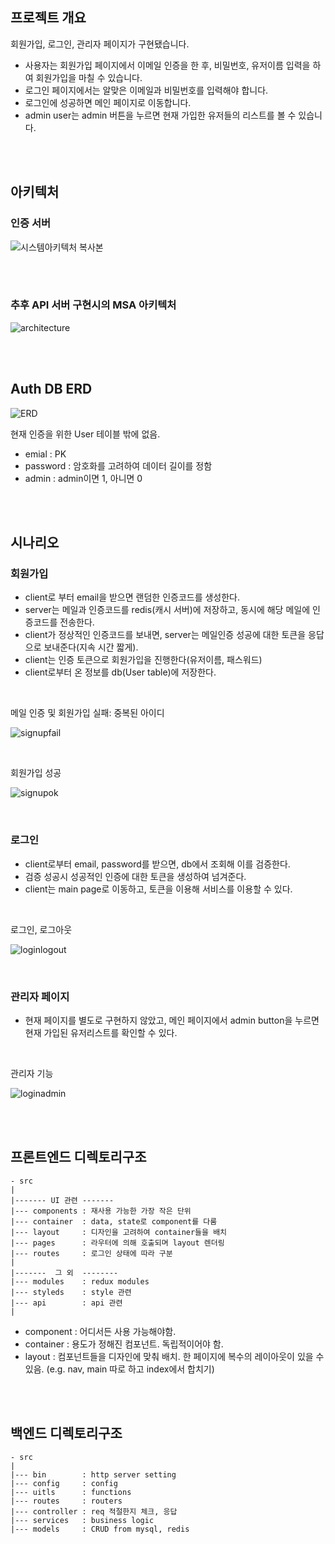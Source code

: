 ## 프로젝트 개요

회원가입, 로그인, 관리자 페이지가 구현됐습니다.

- 사용자는 회원가입 페이지에서 이메일 인증을 한 후, 비밀번호, 유저이름 입력을 하여 회원가입을 마칠 수 있습니다.
- 로그인 페이지에서는 알맞은 이메일과 비밀번호를 입력해야 합니다.
- 로그인에 성공하면 메인 페이지로 이동합니다.
- admin user는 admin 버튼을 누르면 현재 가입한 유저들의 리스트를 볼 수 있습니다.

<br>
<br>

## 아키텍처

### 인증 서버

![시스템아키텍처 복사본](https://user-images.githubusercontent.com/44664867/146670267-921dd2d6-6377-4d32-ade8-ef12e5064226.JPG)

<br>
<br>

### 추후 API 서버 구현시의 MSA 아키텍처

![architecture](https://user-images.githubusercontent.com/44664867/146127014-9ac5cb2c-db5f-435a-a8c8-dca4baea706e.JPG)

<br>
<br>

## Auth DB ERD

![ERD](https://user-images.githubusercontent.com/44664867/146671256-d399659a-0fe9-4862-bed5-b632f7375691.png)

현재 인증을 위한 User 테이블 밖에 없음.

- emial : PK
- password : 암호화를 고려하여 데이터 길이를 정함
- admin : admin이면 1, 아니면 0

<br>
<br>

## 시나리오

### 회원가입

- client로 부터 email을 받으면 랜덤한 인증코드를 생성한다.
- server는 메일과 인증코드를 redis(캐시 서버)에 저장하고, 동시에 해당 메일에 인증코드를 전송한다.
- client가 정상적인 인증코드를 보내면, server는 메일인증 성공에 대한 토큰을 응답으로 보내준다(지속 시간 짧게).
- client는 인증 토큰으로 회원가입을 진행한다(유저이름, 패스워드)
- client로부터 온 정보를 db(User table)에 저장한다.

<br>

메일 인증 및 회원가입 실패: 중복된 아이디

![signupfail](https://user-images.githubusercontent.com/44664867/146671016-b58dfa9c-2dfe-48a7-92d7-c85357872a87.gif)

<br>

회원가입 성공

![signupok](https://user-images.githubusercontent.com/44664867/146671017-dc08e6a8-9ec5-462c-a309-6def28b5c55f.gif)

<br>

### 로그인

- client로부터 email, password를 받으면, db에서 조회해 이를 검증한다.
- 검증 성공시 성공적인 인증에 대한 토큰을 생성하여 넘겨준다.
- client는 main page로 이동하고, 토큰을 이용해 서비스를 이용할 수 있다.

<br>

로그인, 로그아웃

![loginlogout](https://user-images.githubusercontent.com/44664867/146671013-44ce2231-56c4-430e-b2da-3ad1998ae6de.gif)

<br>

### 관리자 페이지

- 현재 페이지를 별도로 구현하지 않았고, 메인 페이지에서 admin button을 누르면 현재 가입된 유저리스트를 확인할 수 있다.

<br>

관리자 기능

![loginadmin](https://user-images.githubusercontent.com/44664867/146671015-95fbe931-0a05-4179-932e-13c27ccbd3cd.gif)

<br>
<br>

## 프론트엔드 디렉토리구조

```
- src
|
|------- UI 관련 -------
|--- components : 재사용 가능한 가장 작은 단위
|--- container  : data, state로 component를 다룸
|--- layout     : 디자인을 고려하여 container들을 배치
|--- pages      : 라우터에 의해 호출되며 layout 렌더링
|--- routes     : 로그인 상태에 따라 구분
|
|-------  그 외  --------
|--- modules    : redux modules
|--- styleds    : style 관련
|--- api        : api 관련
|
```

- component : 어디서든 사용 가능해야함.
- container : 용도가 정해진 컴포넌트. 독립적이어야 함.
- layout : 컴포넌트들을 디자인에 맞춰 배치. 한 페이지에 복수의 레이아웃이 있을 수 있음. (e.g. nav, main 따로 하고 index에서 합치기)

<br>
<br>

## 백엔드 디렉토리구조

```
- src
|
|--- bin        : http server setting
|--- config     : config
|--- uitls      : functions
|--- routes     : routers
|--- controller : req 적절한지 체크, 응답
|--- services   : business logic
|--- models     : CRUD from mysql, redis
```
